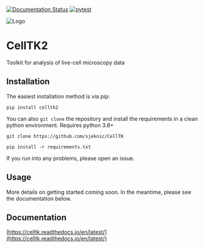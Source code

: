 [![Documentation Status](https://readthedocs.org/projects/celltk/badge/?version=latest)](https://celltk.readthedocs.io/en/latest/?badge=latest)
[![pytest](https://github.com/sjeknic/CellTK/actions/workflows/main.yml/badge.svg)](https://github.com/sjeknic/CellTK/actions/workflows/main.yml)

![Logo](https://github.com/sjeknic/CellTK/blob/main/docs/logo/black-largeAsset.png)

# CellTK2
Toolkit for analysis of live-cell microscopy data

## Installation

The easiest installation method is via pip:

`pip install celltk2`

You can also `git clone` the repository and install the requirements in a clean python environment.
Requires python 3.8+

`git clone https://github.com/sjeknic/CellTK`

`pip install -r requirements.txt`  

If you run into any problems, please open an issue.

## Usage

More details on getting started coming soon. In the meantime, please see the documentation below.

## Documentation
[https://celltk.readthedocs.io/en/latest/](https://celltk.readthedocs.io/en/latest/)